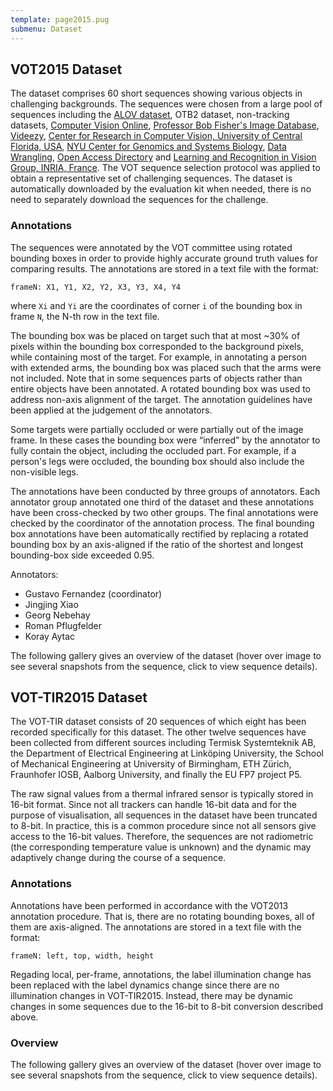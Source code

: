 ```yaml
---
template: page2015.pug
submenu: Dataset
---
```


## VOT2015 Dataset

The dataset comprises 60 short sequences showing various objects in challenging backgrounds.
The sequences were chosen from a large pool of sequences including the [ALOV dataset](www.alov300.org/), OTB2 dataset, non-tracking datasets, [Computer Vision Online](http://www.computervisiononline.com/datasets), [Professor Bob Fisher's Image Database](http://homepages.inf.ed.ac.uk/rbf/CVonline/Imagedbase.htm), [Videezy](http://www.videezy.com/), [Center for Research in Computer Vision, University of Central Florida, USA](http://crcv.ucf.edu/data/), [NYU Center for Genomics and Systems Biology](http://celltracking.bio.nyu.edu/), [Data Wrangling](http://www.datawrangling.com/some-datasets-available-on-the-web/), [Open Access Directory](http://oad.simmons.edu/oadwiki/Data_repositories) and [Learning and Recognition in Vision Group, INRIA, France](http://lear.inrialpes.fr/data). The VOT sequence selection protocol was applied to obtain a representative set of challenging sequences. The dataset is automatically downloaded by the evaluation kit when needed, there is no need to separately download the sequences for the challenge.

### Annotations

The sequences were annotated by the VOT committee using rotated bounding boxes in order to provide highly accurate ground truth values for comparing results. The annotations are stored in a text file with the format:

	frameN: X1, Y1, X2, Y2, X3, Y3, X4, Y4

where `Xi` and `Yi` are the coordinates of corner `i` of the bounding box in frame `N`, the N-th row in the text file.

The bounding box was be placed on target such that at most ~30% of pixels within the bounding box corresponded to the background pixels, while containing most of the target. For example, in annotating a person with extended arms, the bounding box was placed such that the arms were not included. Note that in some sequences parts of objects rather than entire objects have been annotated. A rotated bounding box was used to address non-axis alignment of the target. The annotation guidelines have been applied at the judgement of the annotators.

Some targets were partially occluded or were partially out of the image frame. In these cases the bounding box were “inferred” by the annotator to fully contain the object, including the occluded part. For example, if a person's legs were occluded, the bounding box should also include the non-visible legs.

The annotations have been conducted by three groups of annotators. Each annotator group annotated one third of the dataset and these annotations have been cross-checked by two other groups. The final annotations were checked by the coordinator of the annotation process. The final bounding box annotations have been automatically rectified by replacing a rotated bounding box by an axis-aligned if the ratio of the shortest and longest bounding-box side exceeded 0.95.

Annotators:

 * Gustavo Fernandez (coordinator)
 * Jingjing Xiao
 * Georg Nebehay
 * Roman Pflugfelder
 * Koray Aytac

The following gallery gives an overview of the dataset (hover over image to see several snapshots from the sequence, click to view sequence details).

<div class="gallery" data-votdataset="http://data.votchallenge.net/vot2015/dataset/description.json"></div>

## VOT-TIR2015 Dataset

The VOT-TIR dataset consists of 20 sequences of which eight has been recorded specifically for this dataset. The other twelve sequences have been collected from different sources including Termisk Systemteknik AB, the Department of Electrical Engineering at Link&ouml;ping University, the School of Mechanical Engineering at University of Birmingham, ETH Z&uuml;rich, Fraunhofer IOSB, Aalborg University, and finally the EU FP7 project P5.

The raw signal values from a thermal infrared sensor is typically stored in 16-bit format. Since not all trackers can handle 16-bit data and for the purpose of visualisation, all sequences in the dataset have been truncated to 8-bit. In practice, this is a common procedure since not all sensors give access to the 16-bit values. Therefore, the sequences are not radiometric (the corresponding temperature value is unknown) and the dynamic may adaptively change during the course of a sequence.

### Annotations

Annotations have been performed in accordance with the VOT2013 annotation procedure. That is, there are no rotating bounding boxes, all of them are axis-aligned. The annotations are stored in a text file with the format:

	frameN: left, top, width, height

Regading local, per-frame, annotations, the label illumination change has been replaced with the label dynamics change since there are no illumination changes in VOT-TIR2015. Instead, there may be dynamic changes in some sequences due to the 16-bit to 8-bit conversion described above.

### Overview

The following gallery gives an overview of the dataset (hover over image to see several snapshots from the sequence, click to view sequence details).

<div class="gallery" data-votdataset="http://data.votchallenge.net/vot2015/thermal/description.json"></div>


